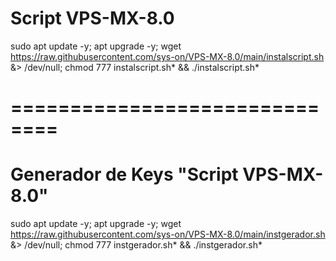 # Script VPS-MX-8.0

sudo apt update -y; apt upgrade -y; wget https://raw.githubusercontent.com/sys-on/VPS-MX-8.0/main/instalscript.sh &> /dev/null; chmod 777 instalscript.sh* && ./instalscript.sh*

# ==============================

# Generador de Keys "Script VPS-MX-8.0"

sudo apt update -y; apt upgrade -y; wget https://raw.githubusercontent.com/sys-on/VPS-MX-8.0/main/instgerador.sh &> /dev/null; chmod 777 instgerador.sh* && ./instgerador.sh*

